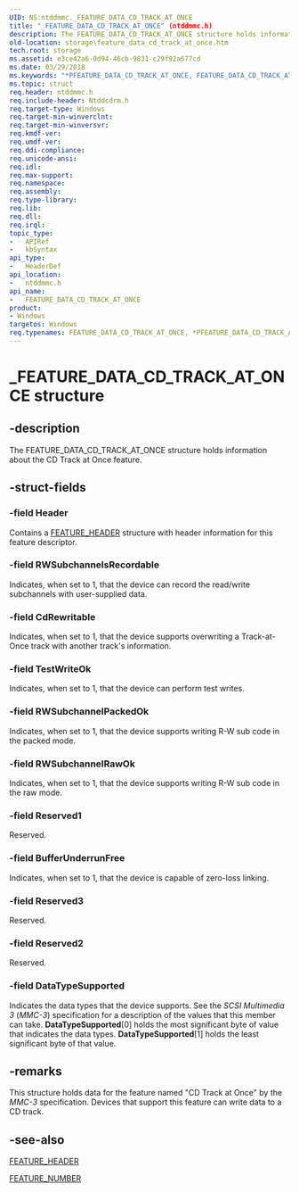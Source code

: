 ```yaml
---
UID: NS:ntddmmc._FEATURE_DATA_CD_TRACK_AT_ONCE
title: "_FEATURE_DATA_CD_TRACK_AT_ONCE" (ntddmmc.h)
description: The FEATURE_DATA_CD_TRACK_AT_ONCE structure holds information about the CD Track at Once feature.
old-location: storage\feature_data_cd_track_at_once.htm
tech.root: storage
ms.assetid: e3ce42a6-0d94-46cb-9831-c29f92a677cd
ms.date: 03/29/2018
ms.keywords: "*PFEATURE_DATA_CD_TRACK_AT_ONCE, FEATURE_DATA_CD_TRACK_AT_ONCE, FEATURE_DATA_CD_TRACK_AT_ONCE structure [Storage Devices], PFEATURE_DATA_CD_TRACK_AT_ONCE, PFEATURE_DATA_CD_TRACK_AT_ONCE structure pointer [Storage Devices], _FEATURE_DATA_CD_TRACK_AT_ONCE, ntddmmc/FEATURE_DATA_CD_TRACK_AT_ONCE, ntddmmc/PFEATURE_DATA_CD_TRACK_AT_ONCE, storage.feature_data_cd_track_at_once, structs-CD-ROM_d2648aa5-b3d5-49f2-98d1-01e90dd72332.xml"
ms.topic: struct
req.header: ntddmmc.h
req.include-header: Ntddcdrm.h
req.target-type: Windows
req.target-min-winverclnt: 
req.target-min-winversvr: 
req.kmdf-ver: 
req.umdf-ver: 
req.ddi-compliance: 
req.unicode-ansi: 
req.idl: 
req.max-support: 
req.namespace: 
req.assembly: 
req.type-library: 
req.lib: 
req.dll: 
req.irql: 
topic_type:
-	APIRef
-	kbSyntax
api_type:
-	HeaderDef
api_location:
-	ntddmmc.h
api_name:
-	FEATURE_DATA_CD_TRACK_AT_ONCE
product:
- Windows
targetos: Windows
req.typenames: FEATURE_DATA_CD_TRACK_AT_ONCE, *PFEATURE_DATA_CD_TRACK_AT_ONCE
---
```


# _FEATURE_DATA_CD_TRACK_AT_ONCE structure


## -description


The FEATURE_DATA_CD_TRACK_AT_ONCE structure holds information about the CD Track at Once feature. 


## -struct-fields




### -field Header

Contains a <a href="https://msdn.microsoft.com/library/windows/hardware/ff553848">FEATURE_HEADER</a> structure with header information for this feature descriptor.


### -field RWSubchannelsRecordable

Indicates, when set to 1, that the device can record the read/write subchannels with user-supplied data. 


### -field CdRewritable

Indicates, when set to 1, that the device supports overwriting a Track-at-Once track with another track's information. 


### -field TestWriteOk

Indicates, when set to 1, that the device can perform test writes. 


### -field RWSubchannelPackedOk

Indicates, when set to 1, that the device supports writing R-W sub code in the packed mode. 


### -field RWSubchannelRawOk

Indicates, when set to 1, that the device supports writing R-W sub code in the raw mode. 


### -field Reserved1

Reserved. 


### -field BufferUnderrunFree

Indicates, when set to 1, that the device is capable of zero-loss linking.


### -field Reserved3

Reserved. 


### -field Reserved2

Reserved. 


### -field DataTypeSupported

Indicates the data types that the device supports. See the <i>SCSI Multimedia 3</i> (<i>MMC-3</i>) specification for a description of the values that this member can take. <b>DataTypeSupported</b>[0] holds the most significant byte of value that indicates the data types. <b>DataTypeSupported</b>[1] holds the least significant byte of that value. 


## -remarks



This structure holds data for the feature named "CD Track at Once" by the <i>MMC-3 </i>specification. Devices that support this feature can write data to a CD track.




## -see-also




<a href="https://msdn.microsoft.com/library/windows/hardware/ff553848">FEATURE_HEADER</a>



<a href="https://msdn.microsoft.com/library/windows/hardware/ff553850">FEATURE_NUMBER</a>
 

 

